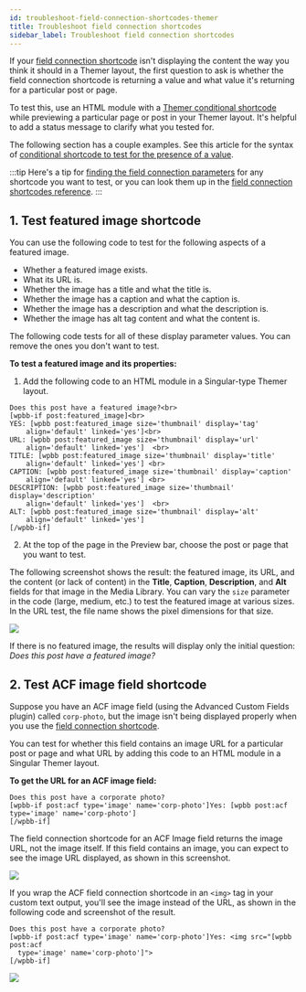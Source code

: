 ```yaml
---
id: troubleshoot-field-connection-shortcodes-themer
title: Troubleshoot field connection shortcodes
sidebar_label: Troubleshoot field connection shortcodes
---
```


If your [field connection shortcode](/beaver-themer/field-connections/field-connection-shortcodes-overview-themer.md) isn't displaying the content the way you think it should in a Themer layout, the first question to ask is whether the field connection shortcode is returning a value and what value it's returning for a particular post or page.

To test this, use an HTML module with a [Themer conditional shortcode](/beaver-themer/field-connections/conditional-shortcodes-for-field-connections-overview-themer.md) while previewing a particular page or post in your Themer layout. It's helpful to add a status message to clarify what you tested for.

The following section has a couple examples. See this article for the syntax of [conditional shortcode to test for the presence of a value](/beaver-themer/field-connections/use-conditional-shortcode-to-test-for-presence-of-content-themer.md).

:::tip
Here's a tip for [finding the field connection parameters](/beaver-themer/field-connections/find-the-full-list-of-field-connection-and-parameters-themer.md) for any shortcode you want to test, or you can look them up in the [field connection shortcodes reference](/beaver-themer/field-connections/field-connection-shortcode-index-themer.md).
:::

## 1. Test featured image shortcode

You can use the following code to test for the following aspects of a featured image.

* Whether a featured image exists.
* What its URL is.
* Whether the image has a title and what the title is.
* Whether the image has a caption and what the caption is.
* Whether the image has a description and what the description is.
* Whether the image has alt tag content and what the content is.

The following code tests for all of these display parameter values. You can remove the ones you don't want to test.

**To test a featured image and its properties:**

1. Add the following code to an HTML module in a Singular-type Themer layout.  
  
  ```markup
  Does this post have a featured image?<br>
  [wpbb-if post:featured_image]<br>
  YES: [wpbb post:featured_image size='thumbnail' display='tag'
      align='default' linked='yes']<br>
  URL: [wpbb post:featured_image size='thumbnail' display='url'
      align='default' linked='yes']  <br>
  TITLE: [wpbb post:featured_image size='thumbnail' display='title'
      align='default' linked='yes'] <br>
  CAPTION: [wpbb post:featured_image size='thumbnail' display='caption'
      align='default' linked='yes'] <br>
  DESCRIPTION: [wpbb post:featured_image size='thumbnail' display='description'
      align='default' linked='yes']  <br>
  ALT: [wpbb post:featured_image size='thumbnail' display='alt'
      align='default' linked='yes']
  [/wpbb-if]
  ```

2. At the top of the page in the Preview bar, choose the post or page that you want to test.

The following screenshot shows the result: the featured image, its URL, and the content (or lack of content) in the **Title**, **Caption**, **Description**, and **Alt** fields for that image in the Media Library. You can vary the `size` parameter in the code (large, medium, etc.) to test the featured image at various sizes. In the URL test, the file name shows the pixel dimensions for that size.

![](/img/troubleshoot-field-connection-shortcodes-themer-9eb51f72.jpg)

If there is no featured image, the results will display only the initial question: *Does this post have a featured image?*

## 2. Test ACF image field shortcode

Suppose you have an ACF image field (using the Advanced Custom Fields plugin) called `corp-photo`, but the image isn't being displayed properly when you use the [field connection shortcode](../integrations/acf/index.md).

You can test for whether this field contains an image URL for a particular post or page and what URL  by adding this code to an HTML module in a Singular Themer layout.

**To get the URL for an ACF image field:**

```markup
Does this post have a corporate photo?
[wpbb-if post:acf type='image' name='corp-photo']Yes: [wpbb post:acf type='image' name='corp-photo']
[/wpbb-if]
```

The field connection shortcode for an ACF Image field returns the image URL, not the image itself. If this field contains an image, you can expect to see the image URL displayed, as shown in this screenshot.

![](/img/troubleshoot-field-connection-shortcodes-themer-c5abaf19.png)

If you wrap the ACF field connection shortcode in an `<img>` tag in your custom text output, you'll see the image instead of the URL, as shown in the following code and screenshot of the result.

```markup
Does this post have a corporate photo?
[wpbb-if post:acf type='image' name='corp-photo']Yes: <img src="[wpbb post:acf
  type='image' name='corp-photo']">
[/wpbb-if]
```

![](/img/troubleshoot-field-connection-shortcodes-themer-34d2af84.png)
